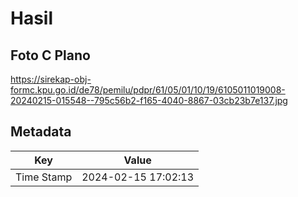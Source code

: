 # Hasil

## Foto C Plano

https://sirekap-obj-formc.kpu.go.id/de78/pemilu/pdpr/61/05/01/10/19/6105011019008-20240215-015548--795c56b2-f165-4040-8867-03cb23b7e137.jpg


## Metadata

| Key        | Value               |
| ---------- | ------------------- |
| Time Stamp | 2024-02-15 17:02:13 |



